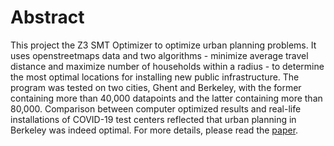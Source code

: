 # Abstract

This project the Z3 SMT Optimizer to optimize urban planning problems. It uses openstreetmaps data and two algorithms - minimize average travel distance and maximize number of households within a radius - to determine the most optimal locations for installing new public infrastructure. The program was tested on two cities, Ghent and Berkeley, with the former containing more than 40,000 datapoints and the latter containing more than 80,000. Comparison between computer optimized results and real-life installations of COVID-19 test centers reflected that urban planning in Berkeley was indeed optimal. For more details, please read the [paper](https://github.com/AaaaronH/Pionner-Academics-COVID-19-Research-Paper/blob/main/Paper.pdf).
